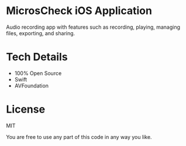 # MicrosCheck iOS Application

Audio recording app with features such as recording, playing, managing files, exporting, and sharing.

# Tech Details

- 100% Open Source
- Swift
- AVFoundation

# License
MIT

You are free to use any part of this code in any way you like.
